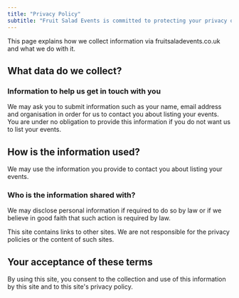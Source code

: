 ```yaml
---
title: "Privacy Policy"
subtitle: "Fruit Salad Events is committed to protecting your privacy online."
---
```


This page explains how we collect information via fruitsaladevents.co.uk and what we do with it.

## What data do we collect?

### Information to help us get in touch with you
We may ask you to submit information such as your name, email address and organisation in order for us to contact you about listing your events. You are under no obligation to provide this information if you do not want us to list your events.

## How is the information used?

We may use the information you provide to contact you about listing your events.

### Who is the information shared with?

We may disclose personal information if required to do so by law or if we believe in good faith that such action is required by law.

This site contains links to other sites. We are not responsible for the privacy policies or the content of such sites.

## Your acceptance of these terms
By using this site, you consent to the collection and use of this information by this site and to this site's privacy policy.


